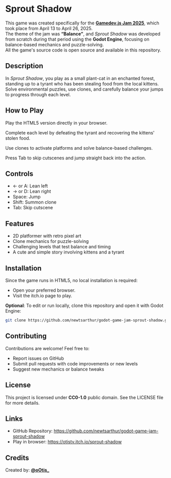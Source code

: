 # Sprout Shadow

This game was created specifically for the **[Gamedev.js Jam 2025](https://itch.io/jam/gamedevjs-2025)**, which took place from April 13 to April 26, 2025.  
The theme of the jam was **“Balance”**, and *Sprout Shadow* was developed from scratch during that period using the **Godot Engine**, focusing on balance-based mechanics and puzzle-solving.  
All the game's source code is open source and available in this repository.

## Description

In *Sprout Shadow*, you play as a small plant-cat in an enchanted forest, standing up to a tyrant who has been stealing food from the local kittens. Solve environmental puzzles, use clones, and carefully balance your jumps to progress through each level.

## How to Play

Play the HTML5 version directly in your browser.

Complete each level by defeating the tyrant and recovering the kittens' stolen food.

Use clones to activate platforms and solve balance-based challenges.

Press Tab to skip cutscenes and jump straight back into the action.

## Controls

- ← or A: Lean left  
- → or D: Lean right  
- Space: Jump  
- Shift: Summon clone  
- Tab: Skip cutscene  

## Features

- 2D platformer with retro pixel art  
- Clone mechanics for puzzle-solving  
- Challenging levels that test balance and timing  
- A cute and simple story involving kittens and a tyrant  

## Installation

Since the game runs in HTML5, no local installation is required:

- Open your preferred browser.  
- Visit the itch.io page to play.

**Optional**: To edit or run locally, clone this repository and open it with Godot Engine:

```bash
git clone https://github.com/newtsarthur/godot-game-jam-sprout-shadow.git
```

## Contributing

Contributions are welcome! Feel free to:

- Report issues on GitHub  
- Submit pull requests with code improvements or new levels  
- Suggest new mechanics or balance tweaks  

## License

This project is licensed under **CC0-1.0** public domain. See the LICENSE file for more details.

## Links

- GitHub Repository: https://github.com/newtsarthur/godot-game-jam-sprout-shadow  
- Play in browser: https://otistv.itch.io/sprout-shadow  

## Credits

Created by: **[@oOtis_](https://www.youtube.com/@oOtis_)**
